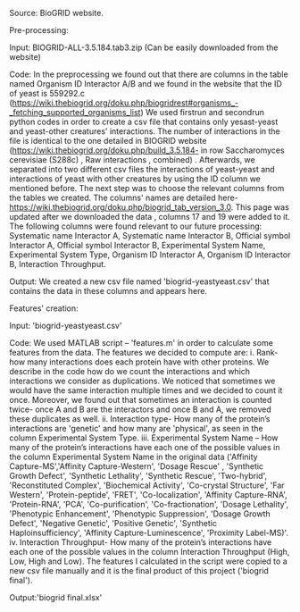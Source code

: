 Source: BioGRID website.

Pre-processing:

Input: BIOGRID-ALL-3.5.184.tab3.zip (Can be easily downloaded from the website)

Code: In the preprocessing we found out that there are columns in the table named  Organism ID Interactor A/B and we found in the website that the ID of yeast is 559292.c (https://wiki.thebiogrid.org/doku.php/biogridrest#organisms_-_fetching_supported_organisms_list)
We used firstrun and secondrun python codes in order to create a csv file that contains only yesast-yeast and yeast-other creatures' interactions.
The number of interactions in the file is identical to the one detailed in BIOGRID website  (https://wiki.thebiogrid.org/doku.php/build_3.5.184- in row Saccharomyces cerevisiae (S288c) , Raw interactions , combined) .
Afterwards, we separated into two different csv files the interactions of yeast-yeast and interactions of yeast with other creatures by using the ID column we mentioned before.
The next step was to choose the relevant columns from the tables we created. The columns' names are detailed here- https://wiki.thebiogrid.org/doku.php/biogrid_tab_version_3.0. 
This page was updated after we downloaded the data , columns 17 and 19 were added to it. 
The following columns were found relevant to our future processing: Systematic name Interactor A, Systematic name Interactor B, Official symbol Interactor A, Official symbol Interactor B, Experimental System Name, Experimental System Type, Organism ID Interactor A, Organism ID Interactor B, Interaction Throughput.

Output: We created a new csv file named 'biogrid-yeastyeast.csv' that contains the data in these columns and appears here.

Features' creation:

Input: 'biogrid-yeastyeast.csv'

Code: We used MATLAB script – 'features.m' in order to calculate some features from the data. The features we decided to compute are:
i.	Rank- how many interactions does each protein have with other proteins. We describe in the code how do we count the interactions and which interactions we consider as duplications. We noticed that sometimes we would have the same interaction multiple times and we decided to count it once. Moreover, we found out that sometimes an interaction is counted twice- once A and B are the interactors and once B and A, we removed these duplicates as well.
ii.	Interaction type- How many of the protein’s interactions are 'genetic' and how many are 'physical', as seen in the column Experimental System Type.
iii.	Experimental System Name – How many of the protein’s interactions have each one of the possible values in the column Experimental System Name in the original data ('Affinity Capture-MS','Affinity Capture-Western', 'Dosage Rescue'	, 'Synthetic Growth Defect', 'Synthetic Lethality', 'Synthetic Rescue', 'Two-hybrid', 'Reconstituted Complex', 'Biochemical Activity', 'Co-crystal Structure', 'Far Western', 'Protein-peptide', 'FRET', 'Co-localization', 'Affinity Capture-RNA', 'Protein-RNA', 'PCA', 'Co-purification', 'Co-fractionation', 'Dosage Lethality', 'Phenotypic Enhancement', 'Phenotypic Suppression', 'Dosage Growth Defect', 'Negative Genetic', 'Positive Genetic', 'Synthetic Haploinsufficiency', 'Affinity Capture-Luminescence', 'Proximity Label-MS)'. 
iv.	Interaction Throughput- How many of the protein’s interactions have each one of the possible values in the column Interaction Throughput (High, Low, High and Low).
The features I calculated in the script were copied to a new csv file manually and it is the final product of this project ('biogrid final').

Output:'biogrid final.xlsx'
